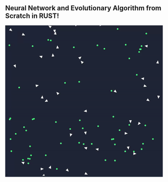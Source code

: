 ## Neural Network and Evolutionary Algorithm from Scratch in RUST!

![](https://github.com/sebastian9991/rustNeuralNetwork/blob/274317760675b332a612996c8e4451531be8b2ac/StartAlg.gif)

